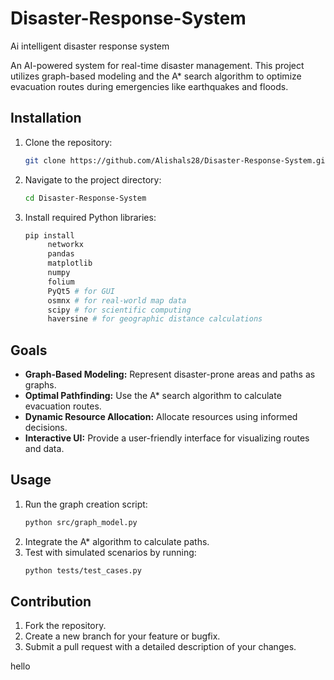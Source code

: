 # Disaster-Response-System
Ai intelligent disaster response system

An AI-powered system for real-time disaster management. 
This project utilizes graph-based modeling and the A* search algorithm to optimize evacuation routes during emergencies like earthquakes and floods.

## Installation

1. Clone the repository:
   ```bash
   git clone https://github.com/Alishals28/Disaster-Response-System.git
   ```
2. Navigate to the project directory:
   ```bash
   cd Disaster-Response-System
   ```
3. Install required Python libraries:
   ```bash
   pip install 
        networkx 
        pandas 
        matplotlib 
        numpy 
        folium
        PyQt5 # for GUI
        osmnx # for real-world map data
        scipy # for scientific computing
        haversine # for geographic distance calculations
   ```

## Goals

- **Graph-Based Modeling:** Represent disaster-prone areas and paths as graphs.
- **Optimal Pathfinding:** Use the A* search algorithm to calculate evacuation routes.
- **Dynamic Resource Allocation:** Allocate resources using informed decisions.
- **Interactive UI:** Provide a user-friendly interface for visualizing routes and data.

## Usage

1. Run the graph creation script:
   ```bash
   python src/graph_model.py
   ```
2. Integrate the A* algorithm to calculate paths.
3. Test with simulated scenarios by running:
   ```bash
   python tests/test_cases.py
   ```

## Contribution

1. Fork the repository.
2. Create a new branch for your feature or bugfix.
3. Submit a pull request with a detailed description of your changes.

hello